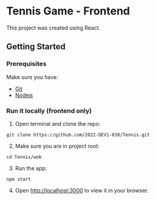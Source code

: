 # Tennis Game - Frontend
This project was created using React.

## Getting Started
### Prerequisites
Make sure you have:
- [Git](https://git-scm.com/)
- [Nodejs](https://nodejs.org/)

### Run it locally (frontend only)
1. Open terminal and clone the repo:
```shell
git clone https://github.com/2022-DEV1-038/Tennis.git
```
2. Make sure you are in project root:
```shell
cd Tennis/web
```
3. Run the app:
```
npm start
```
4. Open [http://localhost:3000](http://localhost:3000) to view it in your browser.
